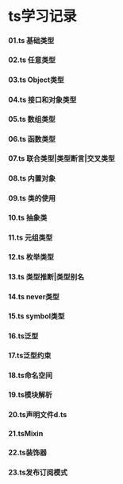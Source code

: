 # ts学习记录

#### 01.ts 基础类型
#### 02.ts 任意类型
#### 03.ts Object类型
#### 04.ts 接口和对象类型
#### 05.ts 数组类型
#### 06.ts 函数类型
#### 07.ts 联合类型|类型断言|交叉类型
#### 08.ts 内置对象
#### 09.ts 类的使用
#### 10.ts 抽象类
#### 11.ts 元组类型
#### 12.ts 枚举类型
#### 13.ts 类型推断|类型别名
#### 14.ts never类型
#### 15.ts symbol类型
#### 16.ts泛型
#### 17.ts泛型约束
#### 18.ts命名空间
#### 19.ts模块解析
#### 20.ts声明文件d.ts
#### 21.tsMixin
#### 22.ts装饰器
#### 23.ts发布订阅模式

